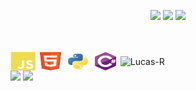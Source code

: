 <p align="center">
  <img height="150" width="auto" src ="https://github-readme-stats.vercel.app/api?username=Martins-Lucaas&show_icons=true&count_private=true&theme=dark&hide_border=true&hide=issues,contribs&bg_color=00000000">
  <img height="150" width="auto" src ="https://github-readme-stats.vercel.app/api/top-langs/?username=Martins-Lucaas&layout=compact&hide_border=true&theme=dark&bg_color=00000000&langs_count=6&hide=jupyter%20notebook,tex,css,php&exclude_repo=Pacman-AI">
  <img src ="https://github-readme-streak-stats.herokuapp.com?user=Martins-Lucaas&theme=dark&hide_border=true&background=FFFFFF00">
  <br>
  <br>
</p>

<div style="display: inline_block"><br>
  <img align="center" alt="Lucas-Js" height="30" width="40" src="https://raw.githubusercontent.com/devicons/devicon/master/icons/javascript/javascript-plain.svg">
  <img align="center" alt="Lucas-HTML" height="30" width="40" src="https://raw.githubusercontent.com/devicons/devicon/master/icons/html5/html5-original.svg">
  <img align="center" alt="Lucas-Python" height="30" width="40" src="https://raw.githubusercontent.com/devicons/devicon/master/icons/python/python-original.svg">
  <img align="center" alt="Lucas-Csharp" height="30" width="40" src="https://raw.githubusercontent.com/devicons/devicon/master/icons/csharp/csharp-original.svg">
  <img align="center" alt="Lucas-R" height="30" width="40" src="https://img.shields.io/badge/R-276DC3?style=for-the-badge&logo=r&logoColor=white">
</div>

<div> 
  <a href = "mailto:lucaspmartins14@gmail.com"><img src="https://img.shields.io/badge/-Gmail-%23333?style=for-the-badge&logo=gmail&logoColor=white" target="_blank"></a>
  <a href="www.linkedin.com/in/martinsengbio" target="_blank"><img src="https://img.shields.io/badge/-LinkedIn-%230077B5?style=for-the-badge&logo=linkedin&logoColor=white" target="_blank"></a> 
  
</div>

